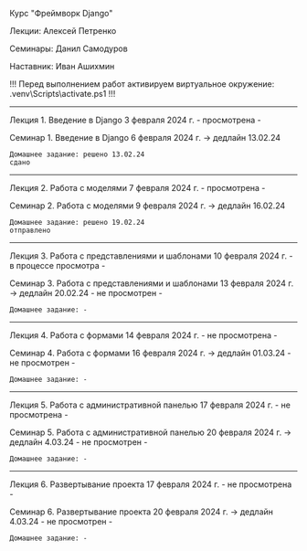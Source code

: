 Курс "Фреймворк Django"

Лекции: Алексей Петренко

Семинары: Данил Самодуров

Наставник: Иван Ашихмин

!!!
Перед выполнением работ активируем виртуальное окружение: .venv\Scripts\activate.ps1
!!!

----------------------
Лекция 1. Введение в Django
3 февраля 2024 г.
    - просмотрена -

Семинар 1. Введение в Django
6 февраля 2024 г. -> дедлайн 13.02.24

    Домашнее задание: решено 13.02.24
    сдано

----------------------
Лекция 2. Работа с моделями
7 февраля 2024 г.
    - просмотрена -

Семинар 2. Работа с моделями
9 февраля 2024 г. -> дедлайн 16.02.24

    Домашнее задание: решено 19.02.24
    отправлено

----------------------
Лекция 3. Работа с представлениями и шаблонами
10 февраля 2024 г.
    - в процессе просмотра -

Семинар 3. Работа с представлениями и шаблонами
13 февраля 2024 г. -> дедлайн 20.02.24
    - не просмотрен -

    Домашнее задание: -

----------------------
Лекция 4. Работа с формами
14 февраля 2024 г.
    - не просмотрена -

Семинар 4. Работа с формами
16 февраля 2024 г. -> дедлайн 01.03.24
    - не просмотрен -

    Домашнее задание: -

----------------------
Лекция 5. Работа с административной панелью
17 февраля 2024 г.
    - не просмотрена -

Семинар 5. Работа с административной панелью
20 февраля 2024 г. -> дедлайн 4.03.24
    - не просмотрен -

    Домашнее задание: -

----------------------
Лекция 6. Развертывание проекта
17 февраля 2024 г.
    - не просмотрена -

Семинар 6. Развертывание проекта
20 февраля 2024 г. -> дедлайн 4.03.24
    - не просмотрен -

    Домашнее задание: -